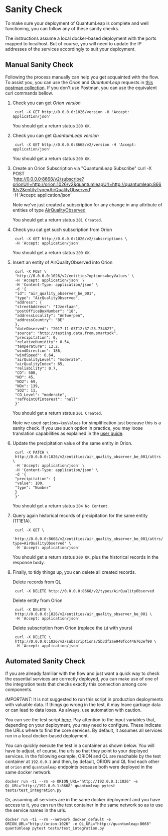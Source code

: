 # Sanity Check

To make sure your deployment of QuantumLeap is complete and well functioning,
you can follow any of these sanity checks.

The instructions assume a local docker-based deployment with the ports mapped to
localhost. But of course, you will need to update the IP addresses of the
services accordingly to suit your deployment.

## Manual Sanity Check

Following the process manually can help you get acquainted with the flow. To
assist you, you can use the *Orion* and *QuantumLeap* requests in [this postman collection](https://raw.githubusercontent.com/smartsdk/smartsdk-recipes/master/recipes/tools/postman_collection.json).
If you don't use Postman, you can use the equivalent curl commands bellow.

1. Check you can get *Orion version*

        curl -X GET http://0.0.0.0:1026/version -H 'Accept: application/json'

    You should get a return status `200 OK`.

1. Check you can get *QuantumLeap version*

        curl -X GET http://0.0.0.0:8668/v2/version -H 'Accept: application/json'

    You should get a return status `200 OK`.

1. Create an Orion Subscription via "QuantumLeap Subscribe"
        curl -X POST \
        'http://0.0.0.0:8668/v2/subscribe?orionUrl=http://orion:1026/v2&quantumleapUrl=http://quantumleap:8668/v2&entityType=AirQualityObserved' \
        -H 'Accept: application/json'

    Note we've just created a subscription for any change in any attribute of
    entities of type [AirQualityObserved](https://github.com/Fiware/dataModels/tree/master/Environment/AirQualityObserved)

    You should get a return status `201 Created`.

1. Check you cat get such subscription from Orion

        curl -X GET http://0.0.0.0:1026/v2/subscriptions \
        -H 'Accept: application/json'

    You should get a return status `200 OK`.

1. Insert an entity of AirQualityObserved into Orion

        curl -X POST \
        'http://0.0.0.0:1026/v2/entities?options=keyValues' \
        -H 'Accept: application/json' \
        -H 'Content-Type: application/json' \
        -d '{
        "id": "air_quality_observer_be_001",
        "type": "AirQualityObserved",
        "address": {
        "streetAddress": "IJzerlaan",
        "postOfficeBoxNumber": "18",
        "addressLocality": "Antwerpen",
        "addressCountry": "BE"
        },
        "dateObserved": "2017-11-03T12:37:23.734827",
        "source": "http://testing.data.from.smartsdk",
        "precipitation": 0,
        "relativeHumidity": 0.54,
        "temperature": 12.2,
        "windDirection": 186,
        "windSpeed": 0.64,
        "airQualityLevel": "moderate",
        "airQualityIndex": 65,
        "reliability": 0.7,
        "CO": 500,
        "NO": 45,
        "NO2": 69,
        "NOx": 139,
        "SO2": 11,
        "CO_Level": "moderate",
        "refPointOfInterest": "null"
        }'

    You should get a return status `201 Created`.

    Note we used `options=keyValues` for simplification just because this is a
    sanity check. If you use such option in practice, you may loose translation capabilities as explained in the [user guide](../user/index.md#orion-subscription).

1. Update the precipitation value of the same entity in Orion.

        curl -X PATCH \
        http://0.0.0.0:1026/v2/entities/air_quality_observer_be_001/attrs \
        -H 'Accept: application/json' \
        -H 'Content-Type: application/json' \
        -d '{
        "precipitation": {
        "value": 100,
        "type": "Number"
        }
        }'

    You should get a return status `204 No Content`.

1. Query again historical records of precipitation for the same entity (1T1E1A).

        curl -X GET \
        'http://0.0.0.0:8668/v2/entities/air_quality_observer_be_001/attrs/precipitation?type=AirQualityObserved' \
        -H 'Accept: application/json'

    You should get a return status `200 OK`, plus the historical records in the
    response body.

1. Finally, to tidy things up, you can delete all created records.

    Delete records from QL

        curl -X DELETE http://0.0.0.0:8668/v2/types/AirQualityObserved

    Delete entity from Orion

        curl -X DELETE \
        http://0.0.0.0:1026/v2/entities/air_quality_observer_be_001 \
        -H 'Accept: application/json'

    Delete subscription from Orion (replace the `id` with yours)

        curl -X DELETE \
        http://0.0.0.0:1026/v2/subscriptions/5b3df2ae940fcc446763ef90 \
        -H 'Accept: application/json'

## Automated Sanity Check

If you are already familiar with the flow and just want a quick way to check
the essential services are correctly deployed, you can make use of one of the
integration tests that checks exactly this connection among core components.

*IMPORTANT:* It is not suggested to run this script in production deployments
with valuable data. If things go wrong in the test, it may leave garbage data
or can lead to data loses. As always, use automation with caution.

You can see the test script [here](https://github.com/smartsdk/ngsi-timeseries-api/blob/master/tests/test_integration.py).
Pay attention to the input variables that, depending on your deployment, you
may need to configure. These indicate the URLs where to find the core services.
By default, it assumes all services run in a local docker-based deployment.

You can quickly execute the test in a container as shown below. You will have to
adjust, of course, the urls so that they point to your deployed services. In
the following example, ORION and QL are reachable by the test container at
`192.0.0.1` and then, by default, ORION and QL find each other at `orion` and
`quantumleap` endpoints because both were deployed in the same docker network.

```
docker run -ti --rm -e ORION_URL="http://192.0.0.1:1026" -e QL_URL="http://192.0.0.1:8668" quantumleap pytest tests/test_integration.py
```

Or, assuming all services are in the same docker deployment and you have access
to it, you can run the test container in the same network so as to use the
service names in the urls.

```
docker run -ti --rm --network docker_default -e ORION_URL="http://orion:1026" -e QL_URL="http://quantumleap:8668" quantumleap pytest tests/test_integration.py
```

